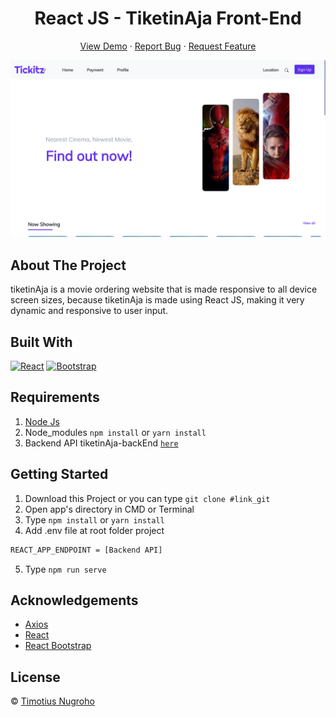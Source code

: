 <h1 align='center'>React JS - TiketinAja Front-End</h1>
  <p align="center">
    <a href="https://tiketinaja.netlify.app/">View Demo</a>
    ·
    <a href="https://github.com/Timotius-Nugroho/Frond-end-react-js/issues">Report Bug</a>
    ·
    <a href="https://github.com/Timotius-Nugroho/Frond-end-react-js/pulls">Request Feature</a>
  </p>

![Image Banner](src/assets/img/bannerREADME.png)

## About The Project

tiketinAja is a movie ordering website that is made responsive to all device screen sizes, because tiketinAja is made using React JS, making it very dynamic and responsive to user input.

## Built With

[![React](https://img.shields.io/badge/React-v17.0.2-blue)](https://github.com/facebook/react)
[![Bootstrap](https://img.shields.io/badge/Bootstrap-v4.6.x-blue)](https://github.com/react-bootstrap/react-bootstrap)

## Requirements

1. <a href="https://nodejs.org/en/download/">Node Js</a>
2. Node_modules `npm install` or `yarn install`
3. Backend API tiketinAja-backEnd [`here`](https://github.com/Timotius-Nugroho/tiketinAja-backEnd)

## Getting Started

1. Download this Project or you can type `git clone #link_git`
2. Open app's directory in CMD or Terminal
3. Type `npm install` or `yarn install`
4. Add .env file at root folder project

```sh
REACT_APP_ENDPOINT = [Backend API]
```

5. Type `npm run serve`

## Acknowledgements

- [Axios](https://www.npmjs.com/package/axios)
- [React](https://reactjs.org/)
- [React Bootstrap](https://react-bootstrap.github.io/)

## License

© [Timotius Nugroho](https://github.com/Timotius-Nugroho/)
